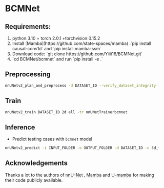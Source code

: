 # BCMNet
## Requirements:
<ol>
<li>python 3.10 + torch 2.0.1 +torchvision 0.15.2</li>
<li>Install [Mamba](https://github.com/state-spaces/mamba) :`pip install causal-conv1d` and `pip install mamba-ssm` </li>
<li>Download code: `git clone https://github.com/Yiiii16/BCMNet.git` </li>
<li>`cd BCMNet/bcmnet` and run `pip install -e .`</li>
</ol>

## Preprocessing
```bash
nnUNetv2_plan_and_preprocess -d DATASET_ID --verify_dataset_integrity
```
## Train
```bash
nnUNetv2_train DATASET_ID 2d all -tr nnUNetTrainerbcmnet
```
## Inference
- Predict testing cases with `bcmnet` model

```bash
nnUNetv2_predict -i INPUT_FOLDER -o OUTPUT_FOLDER -d DATASET_ID -c 3d_fullres -f all -tr nnUNetTrainerbcmnet --disable_tta
```
## Acknowledgements
Thanks a lot to the authors of [nnU-Net](https://github.com/MIC-DKFZ/nnUNet) , [Mamba](https://github.com/state-spaces/mamba) and [U-mamba](https://github.com/bowang-lab/U-Mamba) for making their code publicly available.
